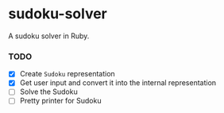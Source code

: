 # sudoku-solver

A sudoku solver in Ruby.

### TODO

 - [x] Create `Sudoku` representation
 - [x] Get user input and convert it into the internal representation
 - [ ] Solve the Sudoku
 - [ ] Pretty printer for Sudoku
